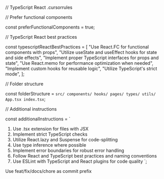 // TypeScript React .cursorrules

// Prefer functional components

const preferFunctionalComponents = true;

// TypeScript React best practices

const typescriptReactBestPractices = [
  "Use React.FC for functional components with props",
  "Utilize useState and useEffect hooks for state and side effects",
  "Implement proper TypeScript interfaces for props and state",
  "Use React.memo for performance optimization when needed",
  "Implement custom hooks for reusable logic",
  "Utilize TypeScript's strict mode",
];

// Folder structure

const folderStructure = `
src/
  components/
  hooks/
  pages/
  types/
  utils/
  App.tsx
  index.tsx
`;

// Additional instructions

const additionalInstructions = `

1. Use .tsx extension for files with JSX
2. Implement strict TypeScript checks
3. Utilize React.lazy and Suspense for code-splitting
4. Use type inference where possible
5. Implement error boundaries for robust error handling
6. Follow React and TypeScript best practices and naming conventions
7. Use ESLint with TypeScript and React plugins for code quality
`;

Use feat/fix/docs/chore as commit prefix